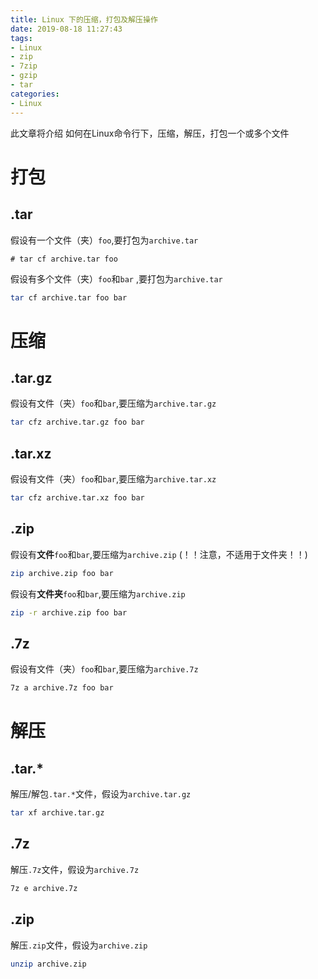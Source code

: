 ```yaml
---
title: Linux 下的压缩，打包及解压操作
date: 2019-08-18 11:27:43
tags:
- Linux
- zip
- 7zip
- gzip
- tar
categories:
- Linux
---
```

此文章将介绍 如何在Linux命令行下，压缩，解压，打包一个或多个文件
<!--more-->
# 打包
## .tar
假设有一个文件（夹）`foo`,要打包为`archive.tar`
```shell
# tar cf archive.tar foo
```
假设有多个文件（夹）`foo`和`bar` ,要打包为`archive.tar`  
```bash
tar cf archive.tar foo bar
```

# 压缩
## .tar.gz
假设有文件（夹）`foo`和`bar`,要压缩为`archive.tar.gz`
```bash
tar cfz archive.tar.gz foo bar
```
## .tar.xz
假设有文件（夹）`foo`和`bar`,要压缩为`archive.tar.xz`
```bash
tar cfz archive.tar.xz foo bar
```
## .zip 
假设有**文件**`foo`和`bar`,要压缩为`archive.zip` (！！注意，不适用于文件夹！！)
```bash
zip archive.zip foo bar
```
假设有**文件夹**`foo`和`bar`,要压缩为`archive.zip`
```bash
zip -r archive.zip foo bar
```
## .7z 
假设有文件（夹）`foo`和`bar`,要压缩为`archive.7z`
```bash
7z a archive.7z foo bar
```

# 解压
## .tar.*
解压/解包`.tar.*`文件，假设为`archive.tar.gz`
```bash
tar xf archive.tar.gz
```
## .7z 
解压`.7z`文件，假设为`archive.7z`
```bash
7z e archive.7z
```
## .zip
解压`.zip`文件，假设为`archive.zip`
```bash
unzip archive.zip
```
